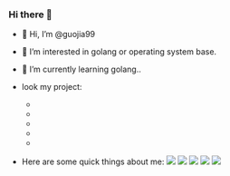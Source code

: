 ### Hi there 👋
- 👋 Hi, I’m @guojia99
- 👀 I’m interested in golang or operating system base.
- 🌱 I’m currently learning golang..

- look my project:
  - [go-table]: https://github.com/guojia99/go-tables
  - [go-flock]: https://github.com/guojia99/go-flock
  - [go-color]: https://github.com/guojia99/go-color
  - [go-num]: https://github.com/guojia99/go-num
  - [optopus]: https://github.com/guojia99/optopus

- Here are some quick things about me:
![](https://github-profile-summary-cards.vercel.app/api/cards/profile-details?username=guojia99&theme=github)
![](https://github-profile-summary-cards.vercel.app/api/cards/repos-per-language?username=guojia99&theme=github)
![](https://github-profile-summary-cards.vercel.app/api/cards/most-commit-language?username=guojia99&theme=github)
![](https://github-profile-summary-cards.vercel.app/api/cards/stats?username=guojia99&theme=github)
![](https://github-profile-summary-cards.vercel.app/api/cards/productive-time?username=guojia99&theme=github)